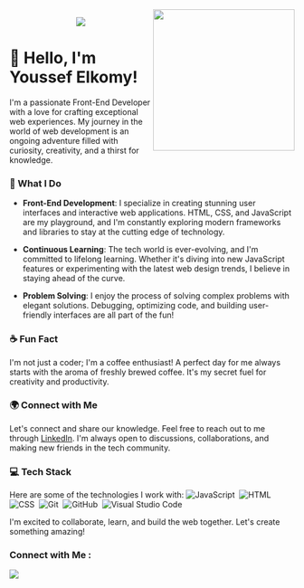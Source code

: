 
<img width="250" align="right" src="https://c.tenor.com/_DOBjnGspYAAAAAM/code-coding.gif">


<p align="center">
  <a href="https://github.com/DenverCoder1/readme-typing-svg"><img src="https://readme-typing-svg.herokuapp.com/?lines=Front-End%20Developer;Always%20learning%20new%20things&font=Fira%20Code&center=true&width=440&height=45&color=f75c7e&vCenter=true&size=22"></a>
  
# 👋 Hello, I'm Youssef Elkomy!

I'm a passionate Front-End Developer with a love for crafting exceptional web experiences. My journey in the world of web development is an ongoing adventure filled with curiosity, creativity, and a thirst for knowledge.

### 🚀 What I Do

- **Front-End Development**: I specialize in creating stunning user interfaces and interactive web applications. HTML, CSS, and JavaScript are my playground, and I'm constantly exploring modern frameworks and libraries to stay at the cutting edge of technology.

- **Continuous Learning**: The tech world is ever-evolving, and I'm committed to lifelong learning. Whether it's diving into new JavaScript features or experimenting with the latest web design trends, I believe in staying ahead of the curve.

- **Problem Solving**: I enjoy the process of solving complex problems with elegant solutions. Debugging, optimizing code, and building user-friendly interfaces are all part of the fun!

### ☕ Fun Fact

I'm not just a coder; I'm a coffee enthusiast! A perfect day for me always starts with the aroma of freshly brewed coffee. It's my secret fuel for creativity and productivity.

### 🌍 Connect with Me

Let's connect and share our knowledge. Feel free to reach out to me through [LinkedIn](https://www.linkedin.com/in/youssef-elkomy-8aab11258/). I'm always open to discussions, collaborations, and making new friends in the tech community.

### 💻 Tech Stack

Here are some of the technologies I work with:
![JavaScript](https://img.shields.io/badge/-JavaScript-05122A?style=flat&logo=javascript)&nbsp;
![HTML](https://img.shields.io/badge/-HTML-05122A?style=flat&logo=HTML5)&nbsp;
![CSS](https://img.shields.io/badge/-CSS-05122A?style=flat&logo=CSS3&logoColor=1572B6)&nbsp;
![Git](https://img.shields.io/badge/-Git-05122A?style=flat&logo=git)&nbsp;
![GitHub](https://img.shields.io/badge/-GitHub-05122A?style=flat&logo=github)&nbsp;
![Visual Studio Code](https://img.shields.io/badge/-Visual%20Studio%20Code-05122A?style=flat&logo=visual-studio-code&logoColor=007ACC)&nbsp;

I'm excited to collaborate, learn, and build the web together. Let's create something amazing!

### Connect with Me :

<a href="https://www.linkedin.com/in/youssef-elkomy-8aab11258/" target="_blank"><img src="https://img.shields.io/badge/-Youssef%20Elkomy-0077B5?style=for-the-badge&logo=Linkedin&logoColor=white"/></a>




<br>
